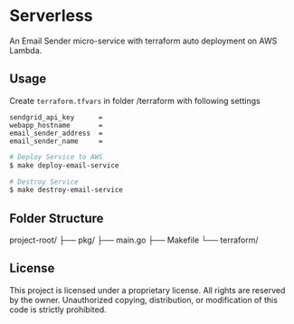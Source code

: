 # Serverless

An Email Sender micro-service with terraform auto deployment on AWS Lambda.

## Usage
Create `terraform.tfvars` in folder /terraform with following settings
```
sendgrid_api_key      = 
webapp_hostname       = 
email_sender_address  = 
email_sender_name     = 
```

```bash
# Deploy Service to AWS
$ make deploy-email-service

# Destroy Service
$ make destroy-email-service
```

## Folder Structure
project-root/
├── pkg/
├── main.go
├── Makefile
└── terraform/

## License
This project is licensed under a proprietary license. All rights are reserved by the owner. Unauthorized copying, distribution, or modification of this code is strictly prohibited.
